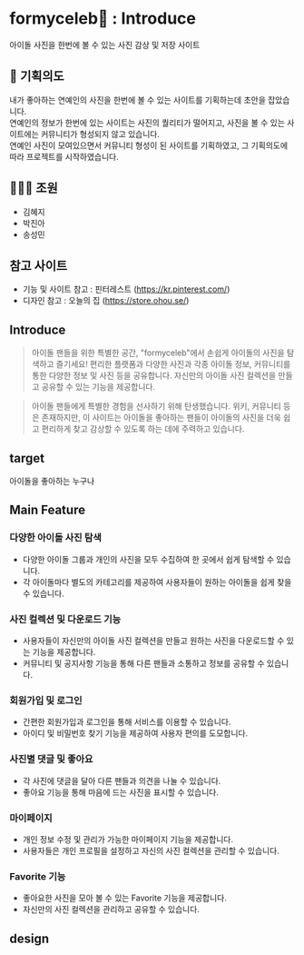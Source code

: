 # formyceleb🤍 : Introduce 
아이돌 사진을 한번에 볼 수 있는 사진 감상 및 저장 사이트

## 💫 기획의도 
내가 좋아하는 연예인의 사진을 한번에 볼 수 있는 사이트를 기획하는데 초안을 잡았습니다.<br>
연예인의 정보가 한번에 있는 사이트는 사진의 퀄리티가 떨어지고, 사진을 볼 수 있는 사이트에는 커뮤니티가 형성되지 않고 있습니다. <br>
연예인 사진이 모여있으면서 커뮤니티 형성이 된 사이트를 기획하였고, 그 기획의도에 따라 프로젝트를 시작하였습니다.

## 👨‍👩‍👧 조원
- 김혜지
- 박진아
- 송성민

## 참고 사이트
- 기능 및 사이트 참고 : 핀터레스트 (https://kr.pinterest.com/)
- 디자인 참고 : 오늘의 집 (https://store.ohou.se/) 


## Introduce

> 아이돌 팬들을 위한 특별한 공간, "formyceleb"에서 손쉽게 아이돌의 사진을 탐색하고 즐기세요! 편리한 플랫폼과 다양한 사진과 각종 아이돌 정보, 커뮤니티를 통한 다양한 정보 및 사진 등을 공유합니다. 자신만의 아이돌 사진 컬렉션을 만들고 공유할 수 있는 기능을 제공합니다.

> 아이돌 팬들에게 특별한 경험을 선사하기 위해 탄생했습니다. 위키, 커뮤니티 등은 존재하지만, 이 사이트는 아이돌을 좋아하는 팬들이 아이돌의 사진을 더욱 쉽고 편리하게 찾고 감상할 수 있도록 하는 데에 주력하고 있습니다.

## target

아이돌을 좋아하는 누구나

## Main Feature

### 다양한 아이돌 사진 탐색

- 다양한 아이돌 그룹과 개인의 사진을 모두 수집하여 한 곳에서 쉽게 탐색할 수 있습니다.
- 각 아이돌마다 별도의 카테고리를 제공하여 사용자들이 원하는 아이돌을 쉽게 찾을 수 있습니다.

### 사진 컬렉션 및 다운로드 기능

- 사용자들이 자신만의 아이돌 사진 컬렉션을 만들고 원하는 사진을 다운로드할 수 있는 기능을 제공합니다.
- 커뮤니티 및 공지사항 기능을 통해 다른 팬들과 소통하고 정보를 공유할 수 있습니다.

### 회원가입 및 로그인

- 간편한 회원가입과 로그인을 통해 서비스를 이용할 수 있습니다.
- 아이디 및 비밀번호 찾기 기능을 제공하여 사용자 편의를 도모합니다.

### 사진별 댓글 및 좋아요

- 각 사진에 댓글을 달아 다른 팬들과 의견을 나눌 수 있습니다.
- 좋아요 기능을 통해 마음에 드는 사진을 표시할 수 있습니다.

### 마이페이지

- 개인 정보 수정 및 관리가 가능한 마이페이지 기능을 제공합니다.
- 사용자들은 개인 프로필을 설정하고 자신의 사진 컬렉션을 관리할 수 있습니다.

### Favorite 기능

- 좋아요한 사진을 모아 볼 수 있는 Favorite 기능을 제공합니다.
- 자신만의 사진 컬렉션을 관리하고 공유할 수 있습니다.

## design

